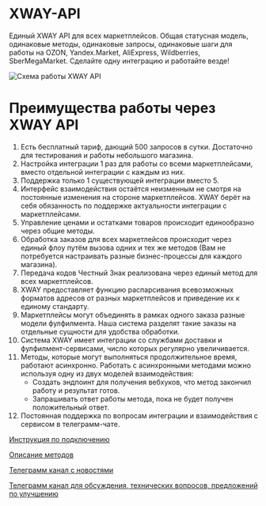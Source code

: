 # XWAY-API
Единый XWAY API для всех маркетплейсов. Общая статусная модель, одинаковые методы, одинаковые запросы, одинаковые шаги для работы на OZON, Yandex.Market, AliExpress, Wildberries, SberMegaMarket. Сделайте одну интеграцию и работайте везде!

![Схема работы XWAY API](https://raw.githubusercontent.com/xwaycompany/XWAY-API/main/XWAY%20API%20Схема.jpg)

# Преимущества работы через XWAY API
1. Есть бесплатный тариф, дающий 500 запросов в сутки. Достаточно для тестирования и работы небольшого магазина. 
2. Настройка интеграции 1 раз для работы со всеми маркетплейсами, вместо отдельной интеграции с каждым из них.
3. Поддержка только 1 существующей интеграции вместо 5.
4. Интерфейс взаимодействия остаётся неизменным не смотря на постоянные изменения на стороне маркетплейсов. XWAY берёт на себя обязанность по поддержке актуальности интеграции с маркетплейсами.
5. Управление ценами и остатками товаров происходит единообразно через общие методы.
6. Обработка заказов для всех маркетлейсов происходит через единый флоу путём вызова одних и тех же методов (Вам не потребуется настраивать разные бизнес-процессы для каждого магазина).
7. Передача кодов Честный Знак реализована через единый метод для всех маркетплейсов.
8. XWAY предоставляет функцию распарсивания всевозможных форматов адресов от разных маркетплейсов и приведение их к единому стандарту.
9. Маркетплейсы могут объединять в рамках одного заказа разные модели фулфилмента. Наша система разделят такие заказы на отдельные сущности для удобства обработки.
10. Система XWAY имеет интеграции со службами доставки и фулфилмент-сервисами, число которых регулярно увеличивается.
11. Методы, которые могут выполняться продолжительное время, работают асинхронно. Работать с асинхронными методами можно используя одну из двух моделей взаимодействия:
    * Создать эндпоинт для получения вебхуков, что метод закончил работу и результат готов.
    * Запрашивать ответ работы метода, пока не будет получен положительный ответ.
12. Постоянная поддержка по вопросам интеграции и взаимодействия с сервисом в телеграмм-чате.

[Инструкция по подключению](https://ablaze-marscapone-e7e.notion.site/XWAY-API-v-2-887f5b7545aa4ca58bfe2be2b1d0678f)

[Описание методов](https://seller-api.xway.ru/redoc#section/Obshaya-informaciya/Vvedenie)

[Телеграмм канал с новостями](https://t.me/xway_seller_api)

[Телеграмм канал для обсуждения, технических вопросов, предложений по улучшению](https://t.me/xway_api)
